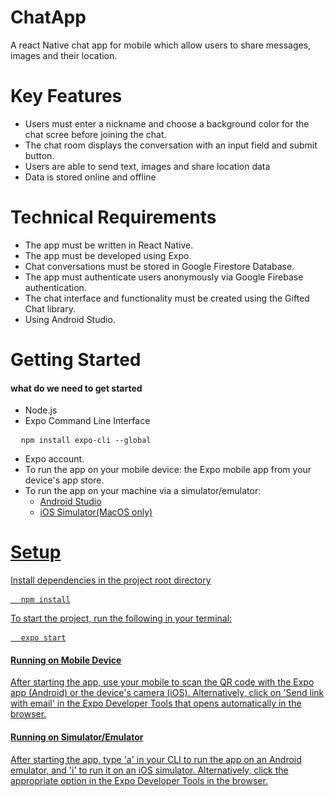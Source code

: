 # ChatApp

A react Native chat app for mobile which allow users to share messages, images and their location.

# Key Features 

* Users must enter a nickname and choose a background color for the chat scree before joining the chat.
* The chat room displays the conversation with an input field and submit button.
* Users are able to send text, images and share location data
* Data is stored online and offline
  
# Technical Requirements

* The app must be written in React Native.
* The app must be developed using Expo.
* Chat conversations must be stored in Google Firestore Database.
* The app must authenticate users anonymously via Google Firebase authentication.
* The chat interface and functionality must be created using the Gifted Chat library.
* Using Android Studio.

# Getting Started

#### what do we need to get started

  * Node.js
  * Expo Command Line Interface
  
<pre>
  <code>npm install expo-cli --global</code>
</pre>

* Expo account.
* To run the app on your mobile device: the Expo mobile app from your device's app store.
* To run the app on your machine via a simulator/emulator:
    * <a href='https://docs.expo.io/workflow/android-studio-emulator' > Android Studio
    * <a href='https://docs.expo.io/workflow/ios-simulator'> iOS Simulator(MacOS only)

# Setup

Install dependencies in the project root directory

<pre>
  <code>npm install</code>
</pre>

To start the project, run the following in your terminal:

<pre>
  <code>expo start</code>
</pre>

#### Running on Mobile Device

After starting the app, use your mobile to scan the QR code with the Expo app (Android) or the device's camera (iOS). Alternatively, click on 'Send link with email' in the Expo Developer Tools that opens automatically in the browser.

#### Running on Simulator/Emulator
After starting the app, type 'a' in your CLI to run the app on an Android emulator, and 'i' to run it on an iOS simulator. Alternatively, click the appropriate option in the Expo Developer Tools in the browser.

  
